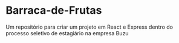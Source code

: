 # Barraca-de-Frutas
Um repositório para criar um projeto em React e Express dentro do processo seletivo de estagiário na empresa Buzu
